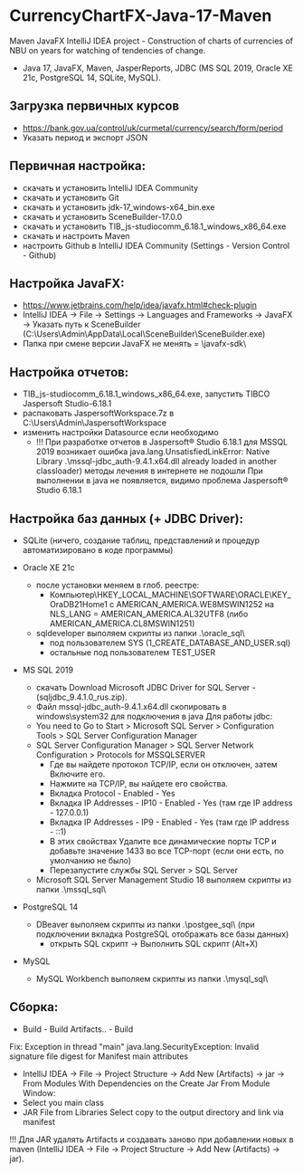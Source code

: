 # CurrencyChartFX-Java-17-Maven

Maven JavaFX IntelliJ IDEA project - Construction of charts of currencies of NBU on years for watching of tendencies of change.
- Java 17, JavaFX, Maven, JasperReports, JDBC (MS SQL 2019, Oracle XE 21c, PostgreSQL 14, SQLite, MySQL).

Загрузка первичных курсов
---------------------------------------------------------------------------------
- https://bank.gov.ua/control/uk/curmetal/currency/search/form/period
- Указать период и экспорт JSON

Первичная настройка:
---------------------------------------------------------------------------------
- скачать и установить IntelliJ IDEA Community
- скачать и установить Git
- скачать и установить jdk-17_windows-x64_bin.exe
- скачать и установить SceneBuilder-17.0.0
- скачать и установить TIB_js-studiocomm_6.18.1_windows_x86_64.exe
- скачать и настроить Maven
- настроить Github в IntelliJ IDEA Community (Settings - Version Control - Github)

Настройка JavaFX:
---------------------------------------------------------------------------------
- https://www.jetbrains.com/help/idea/javafx.html#check-plugin
- IntelliJ IDEA -> File -> Settings -> Languages and Frameworks -> JavaFX -> Указать путь к SceneBuilder (C:\Users\Admin\AppData\Local\SceneBuilder\SceneBuilder.exe)
- Папка при смене версии JavaFX не менять = \javafx-sdk\

Настройка отчетов:
---------------------------------------------------------------------------------
- TIB_js-studiocomm_6.18.1_windows_x86_64.exe, запустить TIBCO Jaspersoft Studio-6.18.1
- распаковать JaspersoftWorkspace.7z в C:\Users\Admin\JaspersoftWorkspace
- изменить настройки Datasource если необходимо
  - !!! При разработке отчетов в Jaspersoft® Studio 6.18.1 для MSSQL 2019 возникает ошибка
    java.lang.UnsatisfiedLinkError: Native Library .\mssql-jdbc_auth-9.4.1.x64.dll already loaded in another classloader) методы лечения в интернете не подошли
    При выполнении в java не появляется, видимо проблема Jaspersoft® Studio 6.18.1

Настройка баз данных (+ JDBC Driver):
---------------------------------------------------------------------------------
- SQLite (ничего, создание таблиц, представлений и процедур автоматизировано в коде программы)

- Oracle XE 21с
  - после установки меняем в глоб. реестре:
    - Компьютер\HKEY_LOCAL_MACHINE\SOFTWARE\ORACLE\KEY_OraDB21Home1 c AMERICAN_AMERICA.WE8MSWIN1252
      на NLS_LANG = AMERICAN_AMERICA.AL32UTF8 (либо AMERICAN_AMERICA.CL8MSWIN1251)
  - sqldeveloper выполяем скрипты из папки .\oracle_sql\
    - под пользователем SYS (1_CREATE_DATABASE_AND_USER.sql)
    - остальные под пользователем TEST_USER

- MS SQL 2019
  - скачать Download Microsoft JDBC Driver for SQL Server - (sqljdbc_9.4.1.0_rus.zip).
  - Файл mssql-jdbc_auth-9.4.1.x64.dll скопировать в windows\system32 для подключения в java
  Для работы jdbc:
  - You need to Go to Start > Microsoft SQL Server > Configuration Tools > SQL Server Configuration Manager
  - SQL Server Configuration Manager > SQL Server Network Configuration > Protocols for MSSQLSERVER
    - Где вы найдете протокол TCP/IP, если он отключен, затем Включите его.
    - Нажмите на TCP/IP, вы найдете его свойства.
    - Вкладка Protocol - Enabled - Yes
    - Вкладка IP Addresses - IP10 - Enabled - Yes (там где IP address - 127.0.0.1)
    - Вкладка IP Addresses - IP9  - Enabled - Yes (там где IP address - ::1)
    - В этих свойствах Удалите все динамические порты TCP и добавьте значение 1433 во все TCP-порт (если они есть, по умолчанию не было)
    - Перезапустите службы SQL Server > SQL Server
  - Microsoft SQL Server Management Studio 18 выполяем скрипты из папки .\mssql_sql\

- PostgreSQL 14
  - DBeaver выполяем скрипты из папки .\postgee_sql\ (при подключении вкладка PostgreSQL отображать все базы данных)
    - открыть SQL скрипт -> Выполнить SQL скрипт (Alt+X)

- MySQL
  - MySQL Workbench выполяем скрипты из папки .\mysql_sql\

Сборка:
---------------------------------------------------------------------------------
- Build - Build Artifacts.. - Build

Fix:
Exception in thread "main" java.lang.SecurityException: Invalid signature file digest for Manifest main attributes
- IntelliJ IDEA -> File -> Project Structure -> Add New (Artifacts) -> jar -> From Modules With Dependencies on the Create Jar From Module Window:
- Select you main class
- JAR File from Libraries Select copy to the output directory and link via manifest

!!! Для JAR удалять Artifacts и создавать заново при добавлении новых в maven (IntelliJ IDEA -> File -> Project Structure -> Add New (Artifacts) -> jar).

